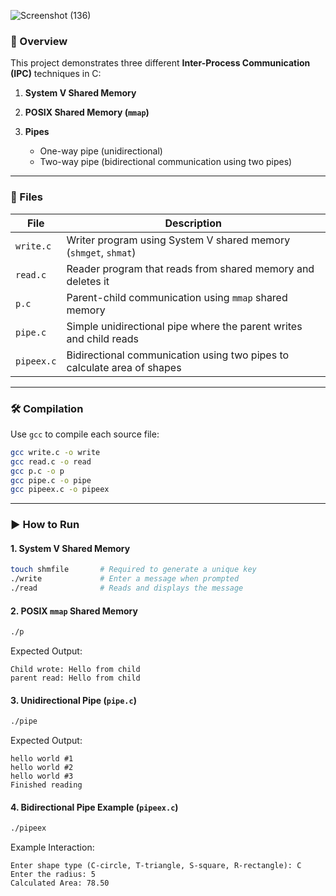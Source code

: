
![Screenshot (136)](https://github.com/user-attachments/assets/f145cd34-788b-4443-b32f-37aa78bcbcf7)



### 📌 Overview

This project demonstrates three different **Inter-Process Communication (IPC)** techniques in C:

1. **System V Shared Memory**
2. **POSIX Shared Memory (`mmap`)**
3. **Pipes**

   * One-way pipe (unidirectional)
   * Two-way pipe (bidirectional communication using two pipes)

---

### 📁 Files

| File       | Description                                                             |
| ---------- | ----------------------------------------------------------------------- |
| `write.c`  | Writer program using System V shared memory (`shmget`, `shmat`)         |
| `read.c`   | Reader program that reads from shared memory and deletes it             |
| `p.c`      | Parent-child communication using `mmap` shared memory                   |
| `pipe.c`   | Simple unidirectional pipe where the parent writes and child reads      |
| `pipeex.c` | Bidirectional communication using two pipes to calculate area of shapes |

---

### 🛠️ Compilation

Use `gcc` to compile each source file:

```bash
gcc write.c -o write
gcc read.c -o read
gcc p.c -o p
gcc pipe.c -o pipe
gcc pipeex.c -o pipeex
```

---

### ▶️ How to Run

#### 1. **System V Shared Memory**

```bash
touch shmfile       # Required to generate a unique key
./write             # Enter a message when prompted
./read              # Reads and displays the message
```

#### 2. **POSIX `mmap` Shared Memory**

```bash
./p
```

Expected Output:

```
Child wrote: Hello from child
parent read: Hello from child
```

#### 3. **Unidirectional Pipe (`pipe.c`)**

```bash
./pipe
```

Expected Output:

```
hello world #1
hello world #2
hello world #3
Finished reading
```

#### 4. **Bidirectional Pipe Example (`pipeex.c`)**

```bash
./pipeex
```

Example Interaction:

```
Enter shape type (C-circle, T-triangle, S-square, R-rectangle): C
Enter the radius: 5
Calculated Area: 78.50
```






